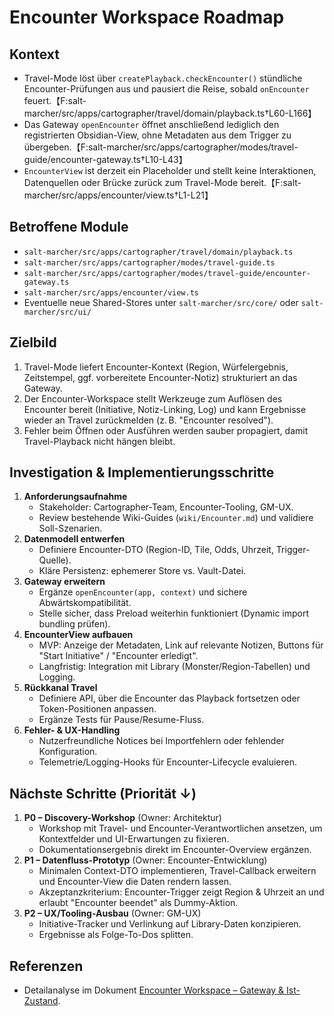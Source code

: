 # Encounter Workspace Roadmap

## Kontext
- Travel-Mode löst über `createPlayback.checkEncounter()` stündliche Encounter-Prüfungen aus und pausiert die Reise, sobald `onEncounter` feuert.【F:salt-marcher/src/apps/cartographer/travel/domain/playback.ts†L60-L166】
- Das Gateway `openEncounter` öffnet anschließend lediglich den registrierten Obsidian-View, ohne Metadaten aus dem Trigger zu übergeben.【F:salt-marcher/src/apps/cartographer/modes/travel-guide/encounter-gateway.ts†L10-L43】
- `EncounterView` ist derzeit ein Placeholder und stellt keine Interaktionen, Datenquellen oder Brücke zurück zum Travel-Mode bereit.【F:salt-marcher/src/apps/encounter/view.ts†L1-L21】

## Betroffene Module
- `salt-marcher/src/apps/cartographer/travel/domain/playback.ts`
- `salt-marcher/src/apps/cartographer/modes/travel-guide.ts`
- `salt-marcher/src/apps/cartographer/modes/travel-guide/encounter-gateway.ts`
- `salt-marcher/src/apps/encounter/view.ts`
- Eventuelle neue Shared-Stores unter `salt-marcher/src/core/` oder `salt-marcher/src/ui/`

## Zielbild
1. Travel-Mode liefert Encounter-Kontext (Region, Würfelergebnis, Zeitstempel, ggf. vorbereitete Encounter-Notiz) strukturiert an das Gateway.
2. Der Encounter-Workspace stellt Werkzeuge zum Auflösen des Encounter bereit (Initiative, Notiz-Linking, Log) und kann Ergebnisse wieder an Travel zurückmelden (z. B. "Encounter resolved").
3. Fehler beim Öffnen oder Ausführen werden sauber propagiert, damit Travel-Playback nicht hängen bleibt.

## Investigation & Implementierungsschritte
1. **Anforderungsaufnahme**
   - Stakeholder: Cartographer-Team, Encounter-Tooling, GM-UX.
   - Review bestehende Wiki-Guides (`wiki/Encounter.md`) und validiere Soll-Szenarien.
2. **Datenmodell entwerfen**
   - Definiere Encounter-DTO (Region-ID, Tile, Odds, Uhrzeit, Trigger-Quelle).
   - Kläre Persistenz: ephemerer Store vs. Vault-Datei.
3. **Gateway erweitern**
   - Ergänze `openEncounter(app, context)` und sichere Abwärtskompatibilität.
   - Stelle sicher, dass Preload weiterhin funktioniert (Dynamic import bundling prüfen).
4. **EncounterView aufbauen**
   - MVP: Anzeige der Metadaten, Link auf relevante Notizen, Buttons für "Start Initiative" / "Encounter erledigt".
   - Langfristig: Integration mit Library (Monster/Region-Tabellen) und Logging.
5. **Rückkanal Travel**
   - Definiere API, über die Encounter das Playback fortsetzen oder Token-Positionen anpassen.
   - Ergänze Tests für Pause/Resume-Fluss.
6. **Fehler- & UX-Handling**
   - Nutzerfreundliche Notices bei Importfehlern oder fehlender Konfiguration.
   - Telemetrie/Logging-Hooks für Encounter-Lifecycle evaluieren.

## Nächste Schritte (Priorität ↓)
1. **P0 – Discovery-Workshop** (Owner: Architektur)
   - Workshop mit Travel- und Encounter-Verantwortlichen ansetzen, um Kontextfelder und UI-Erwartungen zu fixieren.
   - Dokumentationsergebnis direkt im Encounter-Overview ergänzen.
2. **P1 – Datenfluss-Prototyp** (Owner: Encounter-Entwicklung)
   - Minimalen Context-DTO implementieren, Travel-Callback erweitern und Encounter-View die Daten rendern lassen.
   - Akzeptanzkriterium: Encounter-Trigger zeigt Region & Uhrzeit an und erlaubt "Encounter beendet" als Dummy-Aktion.
3. **P2 – UX/Tooling-Ausbau** (Owner: GM-UX)
   - Initiative-Tracker und Verlinkung auf Library-Daten konzipieren.
   - Ergebnisse als Folge-To-Dos splitten.

## Referenzen
- Detailanalyse im Dokument [Encounter Workspace – Gateway & Ist-Zustand](../salt-marcher/docs/encounter/overview.md).
